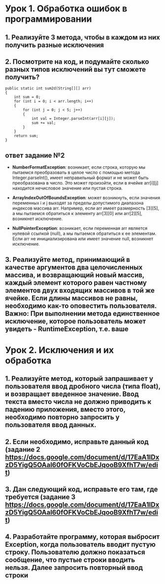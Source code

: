 # Урок 1. Обработка ошибок в программировании
## 1. Реализуйте 3 метода, чтобы в каждом из них получить разные исключения
## 2. Посмотрите на код, и подумайте сколько разных типов исключений вы тут сможете получить? 
```
public static int sum2d(String[][] arr)
{ 
    int sum = 0; 
    for (int i = 0; i < arr.length; i++) 
    { 
        for (int j = 0; j < 5; j++) 
        { 
            int val = Integer.parseInt(arr[i][j]); 
            sum += val; 
        } 
    } 
    return sum; 
} 
```
## ответ задание №2
* __NumberFormatException__: возникает, если строка, которую мы пытаемся преобразовать в целое число с помощью метода Integer.parseInt(), имеет неправильный формат и не может быть преобразована в число. Это может произойти, если в ячейке arr[i][j] находится нечисловое значение или пустая строка.

* __ArrayIndexOutOfBoundsException__: может возникнуть, если значения переменных i и j выходят за пределы допустимого диапазона индексов массива arr. Например, если arr имеет размерность [3][5], а мы пытаемся обратиться к элементу arr[3][0] или arr[2][5], возникнет исключение.

* __NullPointerException__: возникает, если переменная arr является нулевой ссылкой (null), а мы пытаемся обратиться к ее элементам. Если arr не инициализирована или имеет значение null, возникнет исключение.

## 3. Реализуйте метод, принимающий в качестве аргументов два целочисленных массива, и возвращающий новый массив, каждый элемент которого равен частному элементов двух входящих массивов в той же ячейке. Если длины массивов не равны, необходимо как-то оповестить пользователя. Важно: При выполнении метода единственное исключение, которое пользователь может увидеть - RuntimeException, т.е. ваше

# Урок 2. Исключения и их обработка
## 1. Реализуйте метод, который запрашивает у пользователя ввод дробного числа (типа float), и возвращает введенное значение. Ввод текста вместо числа не должно приводить к падению приложения, вместо этого, необходимо повторно запросить у пользователя ввод данных.
## 2. Если необходимо, исправьте данный код (задание 2 https://docs.google.com/document/d/17EaA1lDxzD5YigQ5OAal60fOFKVoCbEJqooB9XfhT7w/edit)
## 3. Дан следующий код, исправьте его там, где требуется (задание 3 https://docs.google.com/document/d/17EaA1lDxzD5YigQ5OAal60fOFKVoCbEJqooB9XfhT7w/edit)
## 4. Разработайте программу, которая выбросит Exception, когда пользователь вводит пустую строку. Пользователю должно показаться сообщение, что пустые строки вводить нельзя. Далее запросить повторный ввод строки